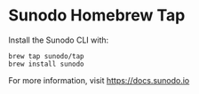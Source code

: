 # Sunodo Homebrew Tap

Install the Sunodo CLI with:

```shell
brew tap sunodo/tap
brew install sunodo
```

For more information, visit https://docs.sunodo.io
